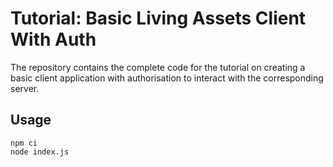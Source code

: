 # Tutorial: Basic Living Assets Client With Auth

The repository contains the complete code for the tutorial on creating a basic client application with authorisation to interact with the corresponding server.

## Usage
```
npm ci
node index.js
```
